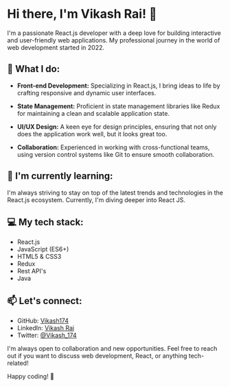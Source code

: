 # Hi there, I'm Vikash Rai! 👋

I'm a passionate React.js developer with a deep love for building interactive and user-friendly web applications. My professional journey in the world of web development started in 2022.

## 🚀 What I do:

- **Front-end Development:** Specializing in React.js, I bring ideas to life by crafting responsive and dynamic user interfaces.

- **State Management:** Proficient in state management libraries like Redux for maintaining a clean and scalable application state.

- **UI/UX Design:** A keen eye for design principles, ensuring that not only does the application work well, but it looks great too.

- **Collaboration:** Experienced in working with cross-functional teams, using version control systems like Git to ensure smooth collaboration.

## 🌱 I'm currently learning:

I'm always striving to stay on top of the latest trends and technologies in the React.js ecosystem. Currently, I'm diving deeper into React JS.

## 💻 My tech stack:

- React.js
- JavaScript (ES6+)
- HTML5 & CSS3
- Redux
- Rest API's
- Java

## 📫 Let's connect:

- GitHub: [Vikash174](https://github.com/Vikash174)
- LinkedIn: [Vikash Rai](https://www.linkedin.com/in/vikash-rai-b1a2111a4/)
- Twitter: [@Vikash_174](https://twitter.com/Vikash_174)

I'm always open to collaboration and new opportunities. Feel free to reach out if you want to discuss web development, React, or anything tech-related!

Happy coding! 🚀

